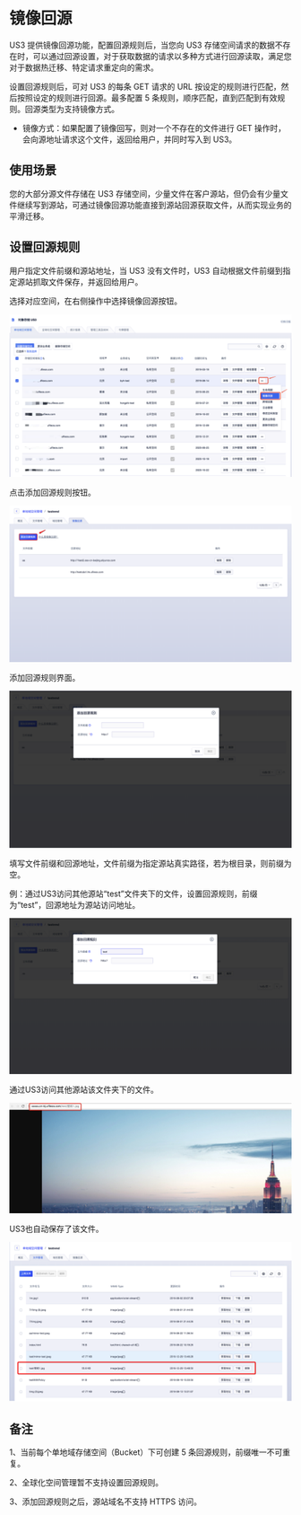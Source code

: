 # 镜像回源

US3 提供镜像回源功能，配置回源规则后，当您向 US3 存储空间请求的数据不存在时，可以通过回源设置，对于获取数据的请求以多种方式进行回源读取，满足您对于数据热迁移、特定请求重定向的需求。

设置回源规则后，可对 US3 的每条 GET 请求的 URL 按设定的规则进行匹配，然后按照设定的规则进行回源。最多配置 5 条规则，顺序匹配，直到匹配到有效规则。回源类型为支持镜像方式。

* 镜像方式：如果配置了镜像回写，则对一个不存在的文件进行 GET 操作时，会向源地址请求这个文件，返回给用户，并同时写入到 US3。

## 使用场景

您的大部分源文件存储在 US3 存储空间，少量文件在客户源站，但仍会有少量文件继续写到源站，可通过镜像回源功能直接到源站回源获取文件，从而实现业务的平滑迁移。

## 设置回源规则

用户指定文件前缀和源站地址，当 US3 没有文件时，US3 自动根据文件前缀到指定源站抓取文件保存，并返回给用户。

选择对应空间，在右侧操作中选择镜像回源按钮。

![](/images/guide/设置回源规则.png)

点击添加回源规则按钮。

![](/images/guide/点击回源规则v4.png)

添加回源规则界面。

![](/images/guide/添加回源规则界面v4.png)

填写文件前缀和回源地址，文件前缀为指定源站真实路径，若为根目录，则前缀为空。

例：通过US3访问其他源站“test”文件夹下的文件，设置回源规则，前缀为“test”，回源地址为源站访问地址。

![](/images/guide/设置前缀为test.png)

通过US3访问其他源站该文件夹下的文件。

![](/images/访问源站文件.jpg)

US3也自动保存了该文件。

![](/images/guide/镜像下载-文件列表v4.png)


## 备注

1、当前每个单地域存储空间（Bucket）下可创建 5 条回源规则，前缀唯一不可重复。

2、全球化空间管理暂不支持设置回源规则。

3、添加回源规则之后，源站域名不支持 HTTPS 访问。
